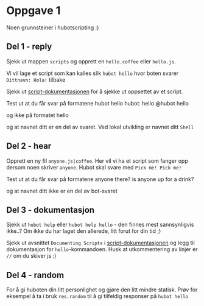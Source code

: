 # Oppgave 1 

Noen grunnsteiner i hubotscripting :)

## Del 1 - reply

Sjekk ut mappen `scripts` og opprett en `hello.coffee` eller `hello.js`.

Vi vil lage et script som kan kalles slik `hubot hello` hvor boten svarer `Dittnavn: Hola!` tilbake

Sjekk ut [script-dokumentasjonen](https://github.com/github/hubot/blob/master/docs/scripting.md) for å sjekke ut oppsettet av et script.

Test ut at du får svar på formatene 
hubot hello
hubot: hello
@hubot hello

og ikke på formatet 
hello

og at navnet ditt er en del av svaret. Ved lokal utvikling er navnet ditt `Shell`

## Del 2 - hear

Opprett en ny fil `anyone.js|coffee`. Her vil vi ha et script som fanger opp dersom noen skriver `anyone`. Hubot skal svare med `Pick me! Pick me!` 

Test ut at du får svar på formatene 
anyone there?
is anyone up for a drink?

og at navnet ditt ikke er en del av bot-svaret


## Del 3 - dokumentasjon

Sjekk ut `hubot help` eller `hubot help hello` - den finnes mest sannsynligvis ikke..? Om ikke du har laget den allerede, litt forut for din tid ;)

Sjekk ut avsnittet `Documenting Scripts` i [script-dokumentasjonen](https://github.com/github/hubot/blob/master/docs/scripting.md) og legg til dokumentasjon for `hello`-kommandoen. Husk at utkommentering av linjer er `//` om du skiver js :)

## Del 4 - random

For å gi huboten din litt personlighet og gjøre den litt mindre statisk. Prøv for eksempel å ta i bruk `res.random` til å gi tilfeldig responser på `hubot hello`

